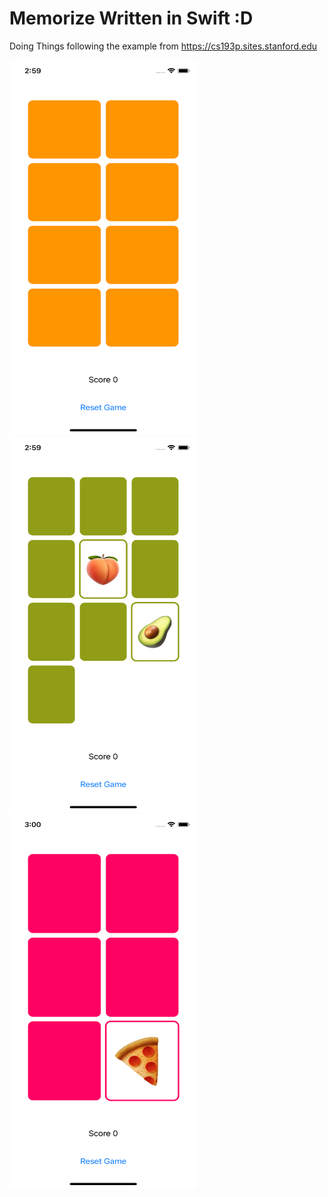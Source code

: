 # Memorize Written in Swift :D 

Doing Things following the example from https://cs193p.sites.stanford.edu

<img src="https://github.com/ceberm/Memorize/blob/main/Memorize/Screenshots/Simulator%20Screen%20Shot%20-%20iPhone%2012%20mini%20-%202021-04-02%20at%2014.59.46.png" width="300" height="600" />

<img src="https://github.com/ceberm/Memorize/blob/main/Memorize/Screenshots/Simulator%20Screen%20Shot%20-%20iPhone%2012%20mini%20-%202021-04-02%20at%2014.59.58.png" width="300" height="600" />

<img src="https://github.com/ceberm/Memorize/blob/main/Memorize/Screenshots/Simulator%20Screen%20Shot%20-%20iPhone%2012%20mini%20-%202021-04-02%20at%2015.00.18.png" width="300" height="600" />
